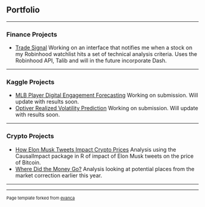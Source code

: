 ## Portfolio

---

### Finance Projects 

- [Trade Signal](/sample_page) Working on an interface that notifies me when a stock on my Robinhood watchlist hits a set of technical analysis criteria. Uses the Robinhood API, Talib and will in the future incorporate Dash.


---

### Kaggle Projects

- [MLB Player Digital Engagement Forecasting](https://www.kaggle.com/c/mlb-player-digital-engagement-forecasting/submissions) Working on submission. Will update with results soon.
- [Optiver Realized Volatility Prediction](https://www.kaggle.com/c/optiver-realized-volatility-prediction) Working on submission. Will update with results soon.

---

### Crypto Projects

- [How Elon Musk Tweets Impact Crypto Prices](/sample_page) Analysis using the CausalImpact package in R of impact of Elon Musk tweets on the price of Bitcoin.
- [Where Did the Money Go?](/sample_page) Analysis looking at potential places from the market correction earlier this year.

---




---
<p style="font-size:11px">Page template forked from <a href="https://github.com/evanca/quick-portfolio">evanca</a></p>
<!-- Remove above link if you don't want to attibute -->

